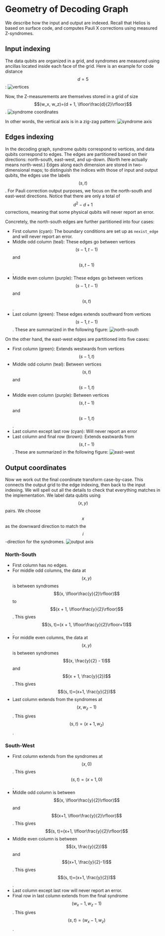# Geometry of Decoding Graph

We describe how the input and output are indexed.
Recall that Helios is based on surface code, and computes Pauli X corrections using measured Z-syndromes.

## Input indexing

The data qubits are organized in a grid, and syndromes are measured using ancillas located inside each face of the grid.
Here is an example for code distance $$d=5$$:
![vertices](./img/vertices.png)

Now, the Z-measurements are themselves stored in a grid of size $$(w_x, w_z)=(d + 1, \lfloor\frac{d}{2}\rfloor)$$.
![syndrome coordinates](./img/syndrome-ij.png)

In other words, the vertical axis is in a zig-zag pattern:
![syndrome axis](./img/syndrome-axis.png)

## Edges indexing

In the decoding graph, syndrome qubits correspond to vertices, and data qubits correspond to edges.
The edges are partitioned based on their directions: north-south, east-west, and up-down.
(North here actually means north-west.)
Edges along each dimension are stored in two-dimensional maps;
to distinguish the indices with those of input and output qubits, the edges use the labels $$(s, t)$$.
For Pauli correction output purposes, we focus on the north-south and east-west directions.
Notice that there are only a total of $$d^2-d+1$$ corrections, meaning that some physical qubits will never report an error.

Concretely, the north-south edges are further partitioned into four cases:
* First column (cyan): The boundary conditions are set up as `nexist_edge` and will never report an error.
* Middle odd column (teal): These edges go between vertices $$(s-1, t-1)$$ and $$(s, t-1)$$.
* Middle even column (purple): These edges go between vertices $$(s-1, t-1)$$ and $$(s, t)$$.
* Last column (green): These edges extends southward from vertices $$(s-1, t-1)$$.
These are summarized in the following figure:
![north-south](./img/ns-st.png)

On the other hand, the east-west edges are partitioned into five cases:
* First column (green): Extends westwards from vertices $$(s-1, t)$$
* Middle odd column (teal): Between vertices $$(s, t)$$ and $$(s-1, t)$$
* Middle even column (purple): Between vertices $$(s, t-1)$$ and $$(s-1, t)$$.
* Last column except last row (cyan): Will never report an error
* Last column and final row (brown): Extends eastwards from $$(s, t-1)$$.
These are summarized in the following figure:
![east-west](./img/ew-st.png)

## Output coordinates

Now we work out the final coordinate transform case-by-case.
This connects the output grid to the edge indexing, then back to the input indexing.
We will spell out all the details to check that everything matches in the implementation.
We label data qubits using $$(x, y)$$ pairs.
We choose $$x$$ as the downward direction to match the $$i$$-direction for the syndromes.
![output axis](./img/xy-axis.png)

### North-South

* First column has no edges.
* For middle odd columns, the data at $$(x, y)$$ is between syndromes $$(x, \lfloor\frac{y}{2}\rfloor)$$ to $$(x + 1, \lfloor\frac{y}{2}\rfloor)$$.
  This gives $$(s, t)=(x + 1, \lfloor\frac{y}{2}\rfloor+1)$$.
* For middle even columns, the data at $$(x, y)$$ is between syndromes $$(x, \frac{y}{2} - 1)$$ and $$(x + 1, \frac{y}{2})$$.
  This gives $$(s, t)=(x+1, \frac{y}{2})$$
* Last column extends from the syndromes at $$(x, w_z-1)$$. This gives $$(s, t)=(x+1, w_z)$$.

### South-West

* First column extends from the syndromes at $$(x, 0)$$. This gives $$(s, t)=(x+1, 0)$$.
* Middle odd column is between $$(x, \lfloor\frac{y}{2}\rfloor)$$ and $$(x+1, \lfloor\frac{y}{2}\rfloor)$$.
  This gives $$(s, t)=(x+1, \lfloor\frac{y}{2}\rfloor)$$
* Middle even column is between $$(x, \frac{y}{2})$$ and $$(x+1, \frac{y}{2}-1)$$.
  This gives $$(s, t)=(x+1, \frac{y}{2})$$.
* Last column except last row will never report an error.
* Final row in last column extends from the final syndrome $$(w_x - 1, w_z - 1)$$.
  This gives $$(s, t)=(w_x - 1, w_z)$$.
